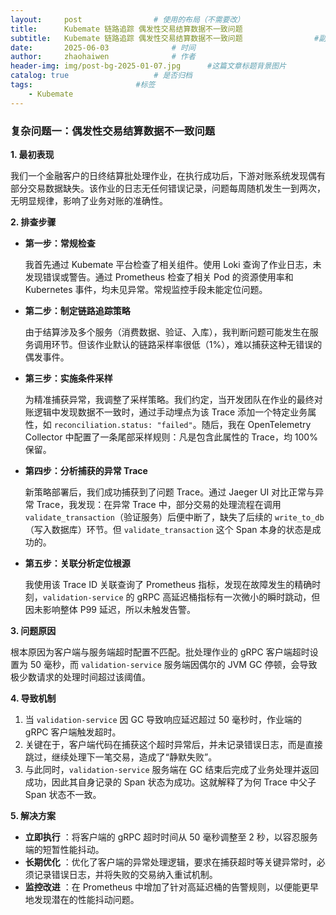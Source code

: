 ```yaml
---
layout:     post   				# 使用的布局（不需要改）
title:      Kubemate 链路追踪 偶发性交易结算数据不一致问题            		# 标题 
subtitle:   Kubemate 链路追踪 偶发性交易结算数据不一致问题				#副标题
date:       2025-06-03				# 时间
author:     zhaohaiwen 				# 作者
header-img: img/post-bg-2025-01-07.jpg		#这篇文章标题背景图片
catalog: true 					# 是否归档
tags:						#标签
    - Kubemate
---
```

### 复杂问题一：偶发性交易结算数据不一致问题

**1. 最初表现**

我们一个金融客户的日终结算批处理作业，在执行成功后，下游对账系统发现偶有部分交易数据缺失。该作业的日志无任何错误记录，问题每周随机发生一到两次，无明显规律，影响了业务对账的准确性。

**2. 排查步骤**

* **第一步：常规检查**

  我首先通过 Kubemate 平台检查了相关组件。使用 Loki 查询了作业日志，未发现错误或警告。通过 Prometheus 检查了相关 Pod 的资源使用率和 Kubernetes 事件，均未见异常。常规监控手段未能定位问题。
* **第二步：制定链路追踪策略**

  由于结算涉及多个服务（消费数据、验证、入库），我判断问题可能发生在服务调用环节。但该作业默认的链路采样率很低（1%），难以捕获这种无错误的偶发事件。
* **第三步：实施条件采样**

  为精准捕获异常，我调整了采样策略。我们约定，当开发团队在作业的最终对账逻辑中发现数据不一致时，通过手动埋点为该 Trace 添加一个特定业务属性，如 `reconciliation.status: "failed"`。随后，我在 OpenTelemetry Collector 中配置了一条尾部采样规则：凡是包含此属性的 Trace，均 100% 保留。
* **第四步：分析捕获的异常 Trace**

  新策略部署后，我们成功捕获到了问题 Trace。通过 Jaeger UI 对比正常与异常 Trace，我发现：在异常 Trace 中，部分交易的处理流程在调用 `validate_transaction`（验证服务）后便中断了，缺失了后续的 `write_to_db`（写入数据库）环节。但 `validate_transaction` 这个 Span 本身的状态是成功的。
* **第五步：关联分析定位根源**

  我使用该 Trace ID 关联查询了 Prometheus 指标，发现在故障发生的精确时刻，`validation-service` 的 gRPC 高延迟桶指标有一次微小的瞬时跳动，但因未影响整体 P99 延迟，所以未触发告警。

**3. 问题原因**

根本原因为客户端与服务端超时配置不匹配。批处理作业的 gRPC 客户端超时设置为 50 毫秒，而 `validation-service` 服务端因偶尔的 JVM GC 停顿，会导致极少数请求的处理时间超过该阈值。

**4. 导致机制**

1. 当 `validation-service` 因 GC 导致响应延迟超过 50 毫秒时，作业端的 gRPC 客户端触发超时。
2. 关键在于，客户端代码在捕获这个超时异常后，并未记录错误日志，而是直接跳过，继续处理下一笔交易，造成了“静默失败”。
3. 与此同时，`validation-service` 服务端在 GC 结束后完成了业务处理并返回成功，因此其自身记录的 Span 状态为成功。这就解释了为何 Trace 中父子 Span 状态不一致。

**5. 解决方案**

* **立即执行** ：将客户端的 gRPC 超时时间从 50 毫秒调整至 2 秒，以容忍服务端的短暂性能抖动。
* **长期优化** ：优化了客户端的异常处理逻辑，要求在捕获超时等关键异常时，必须记录错误日志，并将失败的交易纳入重试机制。
* **监控改进** ：在 Prometheus 中增加了针对高延迟桶的告警规则，以便能更早地发现潜在的性能抖动问题。
